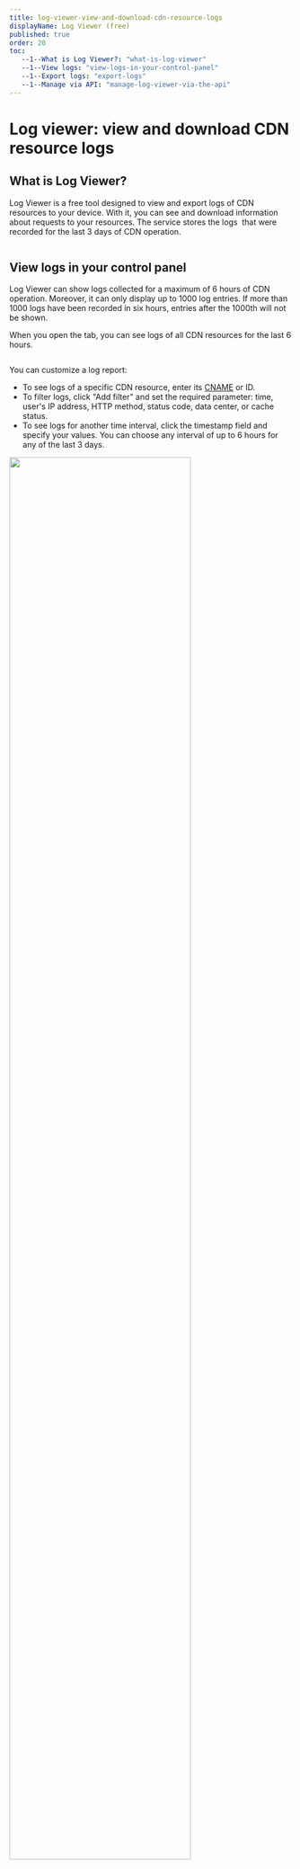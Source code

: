 ```yaml
---
title: log-viewer-view-and-download-cdn-resource-logs
displayName: Log Viewer (free)
published: true
order: 20
toc:
   --1--What is Log Viewer?: "what-is-log-viewer"
   --1--View logs: "view-logs-in-your-control-panel"
   --1--Export logs: "export-logs"
   --1--Manage via API: "manage-log-viewer-via-the-api"
---
```

# Log viewer: view and download CDN resource logs

## What is Log Viewer?

Log Viewer is a free tool designed to view and export logs of CDN resources to your device. With it, you can see and download information about requests to your resources. The service stores the logs  that were recorded for the last 3 days of CDN operation.  
  
<img src="https://assets.gcore.pro/docs/cdn/logs/log-viewer-view-and-download-cdn-resource-logs/image_1330-2.png" alt="">

## View logs in your control panel

Log Viewer can show logs collected for a maximum of 6 hours of CDN operation. Moreover, it can only display up to 1000 log entries. If more than 1000 logs have been recorded in six hours, entries after the 1000th will not be shown.

When you open the tab, you can see logs of all CDN resources for the last 6 hours.  
  
<img src="https://assets.gcore.pro/docs/cdn/logs/log-viewer-view-and-download-cdn-resource-logs/image_1331.png" alt="">

You can customize a log report:

- To see logs of a specific CDN resource, enter its <a href="https://gcore.com/docs/cdn/cdn-resource-options/general/create-and-set-a-custom-domain-for-the-content-delivery-via-cdn" target="_blank">CNAME</a> or ID.
- To filter logs, click "Add filter" and set the required parameter: time, user's IP address, HTTP method, status code, data center, or cache status.
- To see logs for another time interval, click the timestamp field and specify your values. You can choose any interval of up to 6 hours for any of the last 3 days.

<img src="https://assets.gcore.pro/docs/cdn/logs/log-viewer-view-and-download-cdn-resource-logs/image_1332.png" alt="" width="80%">

To see more details about a log, hover the mouse over the "i" icon on the right. You will see twelve request parameters.  
  
<img src="https://assets.gcore.pro/docs/cdn/logs/log-viewer-view-and-download-cdn-resource-logs/image_1333-2.png" alt="" width="80%">

- **Client IP** — an IP address of the client who sent the request.
- **Timestamp** — UTC time of the request.
- **Method —** an HTTP request method (GET, POST, DELETE, etc.).
- **Request URL** — a URL of the requested page or file.
- **Status code** — a status of the response that was returned to the client.
- **Refer header** — a URL of the page from which the client opened the requested page. If it was a direct transition, the header will contain a dash.
- **Size** — the number of bytes in the response.
- **Data center** — a Gcore data center that received the client's request.
- **User-Agent** — information about the client's browser and operating system.
- **Cache status** — a source of the response: HIT means the response was sent from the CDN resource, MISS means the response was sent from the website.
- **Resource ID** — an ID of the requested CDN resource.
- **CNAME** — a CNAME of the requested CDN resource.

## Export logs

Log Viewer allows you to download a file with logs collected for a maximum of 24 hours of CDN operation. One file can contain up to 10,000 log entries. If more logs have been collected in 24 hours, entries after the 10,000th will not be written to an export file.

Logs are exported based on the filters that you have applied. To download logs to your PC:

1\.  Click the "Export" button on the right side of the page.
2\.  Select the time range of logs you want to download: you can keep the current period (selected in filters when viewing), or set a new value.
3\.  Choose the export format: CSV or TSV.
4\.  Click **Export**.

The file will be downloaded to your browser download location.

<img src="https://assets.gcore.pro/docs/cdn/logs/log-viewer-view-and-download-cdn-resource-logs/image_1334.png" alt="" width="80%">

## Manage Log Viewer via the API

You can also view and download logs via the API using requests from our <a href="https://apidocs.gcorelabs.com/cdn#tag/CDN-Logs" target="_blank">API documentation</a>. Below we explain how to create a request.

1\. In a tool for working with an API, add an authorization header.  Choose one of the two headers below, copy it, replace the expression in brackets with your data and remove the brackets.

- Authorization: Bearer **(your <a href="https://apidocs.gcore.com/iam#tag/Account/paths/~1auth~1jwt~1login/post" target="_blank">standard authorization token</a> that is valid for 1 hour; its lifetime can be extended up to 24 hours)**
- Authorization: APIKey **(your** <a href="https://gcore.com/docs/account-settings/create-use-or-delete-a-permanent-api-token" target="_blank">permanent authorization token</a> **generated in your personal account; it never expires)** 

2\. Set the "GET" request type and specify a path for the required action: 

- A path to view — ```https://api.gcore.com/cdn/advanced/v1/logs```.
- A path to export — ```https://api.gcore.com/cdn/advanced/v1/logs/download```.

3\. Add the request parameters to filter the logs for the report. Enter each parameter on a new line. For example:

```
&from=2022-04-27T06:00:00Z      
&to=2022-04-27T12:00:00Z    
&fields=method,path,status,size   
… 
```


| Parameter | Description                                                                                                                                                                                                                                                                                                                                                                                                                                                                                                                                                                                                                                                                                                                                                                                                                                                                                                                                                                                                                                                                                                                                                                                                                                                                                                                                                                                  | Example of parameter with value                                            |
|---------------|----------------------------------------------------------------------------------------------------------------------------------------------------------------------------------------------------------------------------------------------------------------------------------------------------------------------------------------------------------------------------------------------------------------------------------------------------------------------------------------------------------------------------------------------------------------------------------------------------------------------------------------------------------------------------------------------------------------------------------------------------------------------------------------------------------------------------------------------------------------------------------------------------------------------------------------------------------------------------------------------------------------------------------------------------------------------------------------------------------------------------------------------------------------------------------------------------------------------------------------------------------------------------------------------------------------------------------------------------------------------------------------------|----------------------------------------------------------------------------|
| from      | Condition: this is a required parameter; a request will fail without it. It sets: the start of the time interval for which logs will be exported. How to specify: enter  the time in ISO 8086 or RFC 3339 format. The time is indicated in UTC.                                                                                                                                                                                                                                                                                                                                                                                                                                                                                                                                                                                                                                                                                                                                                                                                                                                                                                                                                                                                                                                                                                                                              | &amp;  from=2022-04-27T06   :00:00Z                                        |
| to        | Condition: this is a required parameter; a request will fail without it.It sets: the end of the time interval for which logs will be exported.How to specify: enter the time in the same format as in the \"from\" parameter. The interval between the \"from\" and \"to\" values should not exceed 6 hours for viewing and 24 hours for exporting.                                                                                                                                                                                                                                                                                                                                                                                                                                                                                                                                                                                                                                                                                                                                                                                                                                                                                                                                                                                                                                          | &amp;   to=2022-04-27T12   :00:00Z                                         |
| offset    | It sets: skipping a certain number of logs from the beginning of the report.Default value: offset=0.How to specify: enter the number of entries you want to exclude from the report.Example: the report contains 100 entries, and you want to see only logs from 11 to 100. Set the \"offset\" value to 10: the first ten logs will be skipped, and you will see only entries from 11 to 100.                                                                                                                                                                                                                                                                                                                                                                                                                                                                                                                                                                                                                                                                                                                                                                                                                                                                                                                                                                                                | &amp;offset=10                                                             |
| limit         | It sets: the number of entries in the report.Default value: 100 for viewing and 1000 for exporting.Maximum value: 1000 for viewing and 10,000 for exporting.How to specify: add the number of entries you want to see in the report.Example: if you set the \"limit\" value to 200, you will see the first 200 entries of the report.Specific case: together with the \"offset\" parameter, \"limit\" can be used to divide the report into segments of X logs. For example, you have 100 logs, but you need to split them into 10 lists of 10 entries each. To do this, use a combination of the \"limit\" and \"offset\" parameters. Send 10 requests with these combinations:   &amp;limit=10&amp;   offset=0&amp;   limit=20&amp;   offset=10&amp;   limit=30&amp;   offset=20...&amp;   limit=100&amp;   offset=90                                                                                                                                                                                                                                                                                                                                                                                                                                                                                                                                                                                            | &amp;limit=100                                                             |
| fields    | It sets: the fields that will be displayed in the report.Default value: if you do not set the \"fields\" parameter, you will see all available fields in the report — timestamp, path, method, referer, user_agent, client_ip, status, size, cname, resource_id, cache_status, datacenter, sent_http_content_type, tcpinfo_rtt.How to set: specify a comma-separated list of the fields that you want to see in the report.                                                                                                                                                                                                                                                                                                                                                                                                                                                                                                                                                                                                                                                                                                                                                                                                                                                                                                                                                                  | &amp;fields=method,   status,size,path                                     |
| field__op | It sets: filtering of logs in the report — only entries with a certain parameter value will be shown.You can apply filters for the following fields: method, client_ip, status, size, cname, resource_id, cache_status, datacenter.How to specify: replace \"field\" with the desired field. Use a double underscore after the field name to specify a filter operator: eq, gt, gte, lt, ne, in, not_in, contains (available operators for specific fields are specified in the API documentation). Place \"=\" after the operator and specify the desired value. If you want to specify multiple filtering rules, add expressions to one line separated by \"&amp;\".Example: if you set method__eq=GET, you will see only logs with the HTTP GET method in the report.                                                                                                                                                                                                                                                                                                                                                                                                                                                                                                                                                                                                                     | &amp;   status__gte=300&amp;   status__lt=400&amp;   method__in=GET,   PUT |
| ordering  | Condition: this parameter can be specified only for viewing.It sets: the order of entries in a report.Default value: if the \"ordering\" parameter is not set, the logs will be ordered by time — from earliest to latest.You can order entries in the following fields: method, client_ip, status, size, cname, resource_id, cache_status, datacenter, temestamp.How to set: specify the field by which you want to sort logs. Logs will be ordered from a smaller value to a larger one. For example, if you specify the \"status\" field, first you will see the entries with the response codes 2xx and ones with 5xx at last.If you need a reverse order, from larger to smaller, put \"-\" in front of the field as follows: \"-status\".You can also list multiple fields separated by commas. Then sorting will be consecutive: entries will be sorted first by the first field in the list; entries that have equal values in that field are then sorted by the value in the second field.Example: if you specify \"ordering=status,size\", the entries will be first sorted by the response code: 200, 201, 202, 203... And if several logs have the same response code, they will be sorted by the second field — the size of the response in bytes. That is, for example, the list of several entries with the code 200 will start with the one with the smallest response size. | &amp;ordering=size,   -status                                              |
| sort      | Condition: this parameter can be specified only for export.It sets: the order of entries in a report.Default value: if the \"ordering\" parameter is not set, the logs will be ordered by time — from earliest to latest.You can order entries in the following fields: method, client_ip, status, size, cname, resource_id, cache_status, datacenter, temestamp.How to set: specify the field by which you want to sort logs. Logs will be ordered from a smaller value to a larger one. For example, if you specify the \"status\" field, first you will see the entries with the response codes 2xx and ones with 5xx at last.If you need a reverse order, from larger to smaller, put \"-\" in front of the field: \"-status\".You can also list multiple fields separated by commas.Then sorting will be consecutive: entries will be sorted first by the first field in the list; entries that have equal values in that field are then sorted by the value in the second field.Example: if you specify \"ordering=status,size\", the entries will be first sorted by the response code: 200, 201, 202, 203... And if several logs have the same response code, they will be sorted by the second field — the size of the response in bytes. That is, for example, the list of several entries with the code 200 will start with the one with the smallest response size.              | &amp;sort=size,   -status                                                  |
| format    | Condition: this parameter can be specified only for export.It sets: the format the log report to be exported. Available formats are CSV and TSV.How to specify: enter \"csv\" or \"tsv\".                                                                                                                                                                                                                                                                                                                                                                                                                                                                                                                                                                                                                                                                                                                                                                                                                                                                                                                                                                                                                                                                                                                                                                                                    | &amp;format=csv                                                            |

4\. Send the created API request.

Let's look at an example of a request. Assuming, we want to view logs with the following parameters:

- Time range is from 6:00 to 12:00 (UTC) on April 27, 2022.
- The report should only contain the request method, the request path, the status of the response, the data center and the size of the request.
- We don't need all the entries in the report; we only want to see logs about GET or POST requests whose responses were smaller than 100 bytes and had 3xx response codes.

We open a tool for working with an API and do as follows:

1. We specify the request path for log viewing: ```https://api.gcore.com/cdn/advanced/v1/logs```.

2. We specify the request method: "GET".

3. We add the "Authorization" header and its value. We want to log in with a <a href="https://gcore.com/docs/account-settings/create-use-or-delete-a-permanent-api-token" target="_blank">permanent token</a>, so we specify our token "APIKey 7711$eyJ0eXAiOiJKV".

4. We enter the request parameters:

```
&from=2022-04-27T06:00:00Z  
&to=2022-04-27T12:00:00Z  
&fields=method,status,size,path,datacenter  
&status__gte=300&status__lt=400&method__in=GET,POST&size__lt=100
```

5. We send the request.

